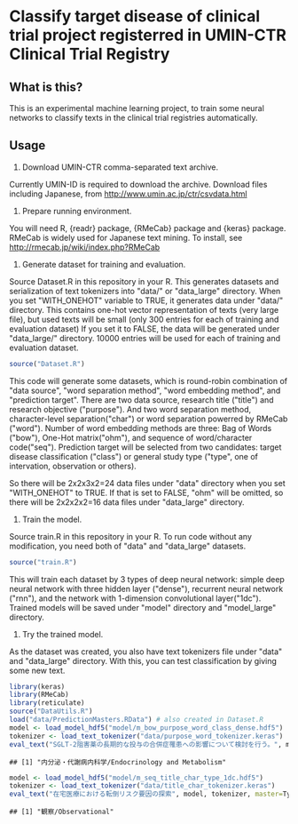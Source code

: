 Classify target disease of clinical trial project registerred in UMIN-CTR Clinical Trial Registry
================

What is this?
-------------

This is an experimental machine learning project, to train some neural networks to classify texts in the clinical trial registries automatically.

Usage
-----

1.  Download UMIN-CTR comma-separated text archive.

Currently UMIN-ID is required to download the archive. Download files including Japanese, from <http://www.umin.ac.jp/ctr/csvdata.html>

1.  Prepare running environment.

You will need R, {readr} package, {RMeCab} package and {keras} package. RMeCab is widely used for Japanese text mining. To install, see <http://rmecab.jp/wiki/index.php?RMeCab>

1.  Generate dataset for training and evaluation.

Source Dataset.R in this repository in your R. This generates datasets and serialization of text tokenizers into "data/" or "data\_large" directory. When you set "WITH\_ONEHOT" variable to TRUE, it generates data under "data/" directory. This contains one-hot vector representation of texts (very large file), but used texts will be small (only 300 entries for each of training and evaluation dataset) If you set it to FALSE, the data will be generated under "data\_large/" directory. 10000 entries will be used for each of training and evaluation dataset.

``` r
source("Dataset.R")
```

This code will generate some datasets, which is round-robin combination of "data source", "word separation method", "word embedding method", and "prediction target". There are two data source, research title ("title") and research objective ("purpose"). And two word separation method, character-level separation("char") or word separation powerred by RMeCab ("word"). Number of word embedding methods are three: Bag of Words ("bow"), One-Hot matrix("ohm"), and sequence of word/character code("seq"). Prediction target will be selected from two candidates: target disease classification ("class") or general study type ("type", one of intervation, observation or others).

So there will be 2x2x3x2=24 data files under "data" directory when you set "WITH\_ONEHOT" to TRUE. If that is set to FALSE, "ohm" will be omitted, so there will be 2x2x2x2=16 data files under "data\_large" directory.

1.  Train the model.

Source train.R in this repository in your R. To run code without any modification, you need both of "data" and "data\_large" datasets.

``` r
source("train.R")
```

This will train each dataset by 3 types of deep neural network: simple deep neural network with three hidden layer ("dense"), recurrent neural network ("rnn"), and the network with 1-dimension convolutional layer("1dc"). Trained models will be saved under "model" directory and "model\_large" directory.

1.  Try the trained model.

As the dataset was created, you also have text tokenizers file under "data" and "data\_large" directory. With this, you can test classification by giving some new text.

``` r
library(keras)
library(RMeCab)
library(reticulate)
source("DataUtils.R")
load("data/PredictionMasters.RData") # also created in Dataset.R
model <- load_model_hdf5("model/m_bow_purpose_word_class_dense.hdf5")
tokenizer <- load_text_tokenizer("data/purpose_word_tokenizer.keras")
eval_text("SGLT-2阻害薬の長期的な投与の合併症罹患への影響について検討を行う。", model, tokenizer, master=DiseaseClassesMaster, word=TRUE, bow=TRUE)
```

    ## [1] "内分泌・代謝病内科学/Endocrinology and Metabolism"

``` r
model <- load_model_hdf5("model/m_seq_title_char_type_1dc.hdf5")
tokenizer <- load_text_tokenizer("data/title_char_tokenizer.keras")
eval_text("在宅医療における転倒リスク要因の探索", model, tokenizer, master=TypesMaster, word=FALSE, bow=FALSE)
```

    ## [1] "観察/Observational"

